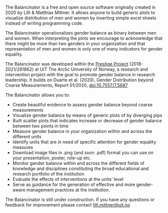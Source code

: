 The Balancinator is a free and open source software originally created in 2020 by Lilli & Matthias Mittner. It allows anyone to build generic plots to visualize distribution of men and women by inserting simple excel sheets instead of writing programming code. 

The Balancinator operationalizes gender balance as binary between men and women. When interpreting the plots we encourage to acknowledge that there might be more than two genders in your organization and that representation of men and women is only one of many indicators for gender equality. 

The Balancinator was developed within the [Prestige Project](https://uit.no/research/prestige) (2018-2021/281862) at UiT The Arctic University of Norway, a research and intervention project with the goal to promote gender balance in research leadership. It builds on Duarte et al. (2020), Gender Distribution beyond Coarse Measurements, Report 01/2020, [doi:10.7557/7.5687](https://doi.org/10.7557/7.5687)

The Balancinator allows you to:

- Create beautiful evidence to assess gender balance beyond coarse measurements
- Visualize gender balance by means of generic plots of by diverging pips
- Built scatter plots that indicates increase or decrease of gender balance between two points in time
- Measure gender balance in your organization within and across the different units
- Identify units that are in need of specific attention for gender equality measures
- Download image files in .png  (and soon .pdf) format you can use on your presentation, poster, role-up etc.
- Monitor gender balance within and across the different fields of knowledge and disciplines constituting the broad educational and research portfolio of the institution
- Evaluate the effects of interventions at the units’ level
- Serve as guidance for the generation of effective and more gender-aware management practices at the institution.

The Balancinator is still under construction. If you have any questions or feedback for improvement please contact lilli.mittner@uit.no
